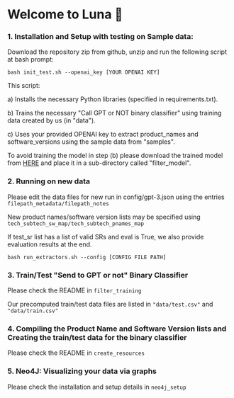 # Welcome to Luna 🔮

### 1. Installation and Setup with testing on Sample data:

Download the repository zip from github, unzip and run the following script at bash prompt:

```
bash init_test.sh --openai_key [YOUR OPENAI KEY]
```

This script:

a) Installs the necessary Python libraries (specified in requirements.txt).

b) Trains the necessary "Call GPT or NOT binary classifier" using training data created by us (in "data").

c) Uses your provided OPENAI key to extract product_names and software_versions using the sample data from "samples".


To avoid training the model in step (b) please download the trained model from [HERE](https://drive.google.com/drive/folders/1qTd5yGKpNt8sCREOLPrHpYVDk79-ZvhQ?usp=sharing) and place it in a sub-directory called "filter_model".


### 2. Running on new data

Please edit the data files for new run in config/gpt-3.json using the entries  ```filepath_metadata/filepath_notes```

New product names/software version lists may be specified using ```tech_subtech_sw_map/tech_subtech_pnames_map```

If test_sr list has a list of valid SRs and eval is True, we also provide evaluation results at the end.


```
bash run_extractors.sh --config [CONFIG FILE PATH]
```

### 3. Train/Test "Send to GPT or not" Binary Classifier

Please check the README in ```filter_training```

Our precomputed train/test data files are listed in  ```"data/test.csv"``` and ``` "data/train.csv"```

### 4. Compiling the Product Name and Software Version lists and Creating the train/test data for the binary classifier

Please check the README in ```create_resources```

### 5. Neo4J: Visualizing your data via graphs

Please check the installation and setup details in ```neo4j_setup```
